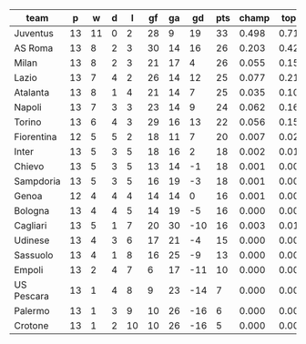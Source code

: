 |    team    | p  | w  | d | l  | gf | ga | gd  | pts | champ | top2  | top3  | top4  |  5-7  | bot4  | bot3  | bot2  |
|------------|----|----|---|----|----|----|-----|-----|-------|-------|-------|-------|-------|-------|-------|-------|
| Juventus   | 13 | 11 | 0 |  2 | 28 |  9 |  19 |  33 | 0.498 | 0.714 | 0.834 | 0.901 | 0.084 | 0.000 | 0.000 | 0.000|
| AS Roma    | 13 |  8 | 2 |  3 | 30 | 14 |  16 |  26 | 0.203 | 0.426 | 0.585 | 0.715 | 0.204 | 0.000 | 0.000 | 0.000|
| Milan      | 13 |  8 | 2 |  3 | 21 | 17 |   4 |  26 | 0.055 | 0.156 | 0.281 | 0.412 | 0.335 | 0.001 | 0.000 | 0.000|
| Lazio      | 13 |  7 | 4 |  2 | 26 | 14 |  12 |  25 | 0.077 | 0.211 | 0.348 | 0.486 | 0.316 | 0.000 | 0.000 | 0.000|
| Atalanta   | 13 |  8 | 1 |  4 | 21 | 14 |   7 |  25 | 0.035 | 0.105 | 0.207 | 0.318 | 0.344 | 0.002 | 0.001 | 0.000|
| Napoli     | 13 |  7 | 3 |  3 | 23 | 14 |   9 |  24 | 0.062 | 0.167 | 0.295 | 0.434 | 0.330 | 0.001 | 0.000 | 0.000|
| Torino     | 13 |  6 | 4 |  3 | 29 | 16 |  13 |  22 | 0.056 | 0.158 | 0.287 | 0.413 | 0.339 | 0.001 | 0.000 | 0.000|
| Fiorentina | 12 |  5 | 5 |  2 | 18 | 11 |   7 |  20 | 0.007 | 0.027 | 0.064 | 0.114 | 0.259 | 0.016 | 0.007 | 0.002|
| Inter      | 13 |  5 | 3 |  5 | 18 | 16 |   2 |  18 | 0.002 | 0.010 | 0.025 | 0.052 | 0.168 | 0.038 | 0.016 | 0.005|
| Chievo     | 13 |  5 | 3 |  5 | 13 | 14 |  -1 |  18 | 0.001 | 0.002 | 0.006 | 0.014 | 0.073 | 0.109 | 0.049 | 0.020|
| Sampdoria  | 13 |  5 | 3 |  5 | 16 | 19 |  -3 |  18 | 0.001 | 0.005 | 0.016 | 0.032 | 0.119 | 0.066 | 0.032 | 0.012|
| Genoa      | 12 |  4 | 4 |  4 | 14 | 14 |   0 |  16 | 0.001 | 0.003 | 0.009 | 0.021 | 0.093 | 0.098 | 0.046 | 0.017|
| Bologna    | 13 |  4 | 4 |  5 | 14 | 19 |  -5 |  16 | 0.000 | 0.002 | 0.004 | 0.009 | 0.054 | 0.161 | 0.079 | 0.033|
| Cagliari   | 13 |  5 | 1 |  7 | 20 | 30 | -10 |  16 | 0.003 | 0.012 | 0.030 | 0.058 | 0.170 | 0.041 | 0.016 | 0.006|
| Udinese    | 13 |  4 | 3 |  6 | 17 | 21 |  -4 |  15 | 0.000 | 0.002 | 0.007 | 0.015 | 0.070 | 0.116 | 0.056 | 0.023|
| Sassuolo   | 13 |  4 | 1 |  8 | 16 | 25 |  -9 |  13 | 0.000 | 0.001 | 0.002 | 0.007 | 0.041 | 0.201 | 0.106 | 0.045|
| Empoli     | 13 |  2 | 4 |  7 |  6 | 17 | -11 |  10 | 0.000 | 0.000 | 0.000 | 0.000 | 0.001 | 0.716 | 0.551 | 0.350|
| US Pescara | 13 |  1 | 4 |  8 |  9 | 23 | -14 |   7 | 0.000 | 0.000 | 0.000 | 0.000 | 0.001 | 0.777 | 0.635 | 0.446|
| Palermo    | 13 |  1 | 3 |  9 | 10 | 26 | -16 |   6 | 0.000 | 0.000 | 0.000 | 0.000 | 0.000 | 0.800 | 0.662 | 0.471|
| Crotone    | 13 |  1 | 2 | 10 | 10 | 26 | -16 |   5 | 0.000 | 0.000 | 0.000 | 0.000 | 0.000 | 0.856 | 0.745 | 0.571|
